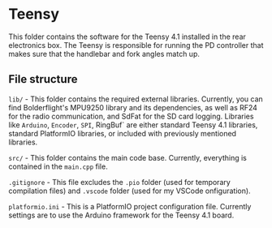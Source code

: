 # Teensy

This folder contains the software for the Teensy 4.1 installed in the rear electronics box.
The Teensy is responsible for running the PD controller that makes sure that the handlebar
and fork angles match up.

## File structure
`lib/` - This folder contains the required external libraries. Currently, you can find Bolderflight's MPU9250 library and its dependencies, as well as RF24 for the radio communication, and SdFat for the SD card logging. Libraries like `Arduino`, `Encoder`, `SPI`, RingBuf` are either standard Teensy 4.1 libraries, standard PlatformIO libraries, or included with previously mentioned libraries.

`src/` - This folder contains the main code base. Currently, everything is contained in the `main.cpp` file.

`.gitignore` - This file excludes the `.pio` folder (used for temporary compilation files) and `.vscode` folder (used for my VSCode onfiguration).

`platformio.ini` - This is a PlatformIO project configuration file. Currently settings are to use the Arduino framework for the Teensy 4.1 board.